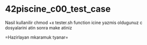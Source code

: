 # 42piscine_c00_test_case
Nasil kullanilir 
chmod +x tester.sh
function icine yazmis oldugunuz c dosyalarini atin 
sonra make atiniz 

=Hazirlayan mkaramuk tyanar=
